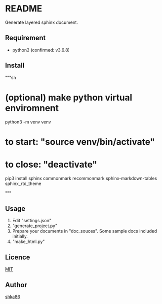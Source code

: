 README
====

Generate layered sphinx document.

<!-- ## Description -->

## Requirement
- python3 (confirmed: v3.6.8)

## Install

"""sh
# (optional) make python virtual enviromnent
python3 -m venv venv
# to start: "source venv/bin/activate"
# to close: "deactivate"

pip3 install sphinx commonmark recommonmark sphinx-markdown-tables sphinx_rtd_theme

"""

## Usage

1. Edit "settings.json"
1. "generate_project.py"
1. Prepare your documents in "doc_souces". Some sample docs included initially.
1. "make_html.py"

## Licence

[MIT](https://github.com/shka86/foo/blob/master/LICENCE)

## Author

[shka86](https://github.com/shka86)
